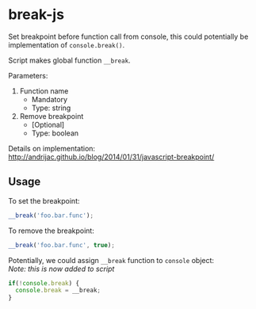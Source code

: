 break-js
========

Set breakpoint before function call from console, this could potentially be implementation of `console.break()`. 

Script makes global function `__break`.

Parameters:

1. Function name
    - Mandatory
    - Type: string
2. Remove breakpoint
    - [Optional]
    - Type: boolean

Details on implementation: 
http://andrijac.github.io/blog/2014/01/31/javascript-breakpoint/

Usage
-

To set the breakpoint:
```javascript
__break('foo.bar.func');
```
To remove the breakpoint:
```javascript
__break('foo.bar.func', true);
```

Potentially, we could assign `__break` function to `console` object: <br />
*Note: this is now added to script*
```javascript
if(!console.break) {
  console.break = __break;
}
```